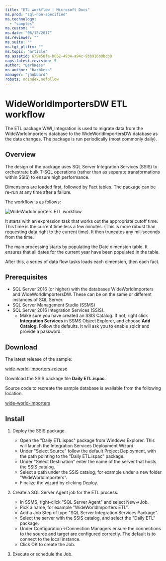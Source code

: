 ```yaml
---
title: "ETL workflow | Microsoft Docs"
ms.prod: "sql-non-specified"
ms.technology:
  - "samples"
ms.custom: ""
ms.date: "06/15/2017"
ms.reviewer: ""
ms.suite: ""
ms.tgt_pltfrm: ""
ms.topic: "article"
ms.assetid: 679e58fe-b062-4934-a94c-9bb916b0bcb0
caps.latest.revision: 5
author: "BarbKess"
ms.author: "barbkess"
manager: "jhubbard"
robots: noindex,nofollow
---
```

# WideWorldImportersDW ETL workflow
The ETL package WWI_Integration is used to migrate data from the WideWorldImporters database to the WideWorldImportersDW database as the data changes. The package is run periodically (most commonly daily).

## Overview

The design of the package uses SQL Server Integration Services (SSIS) to orchestrate bulk T-SQL operations (rather than as separate transformations within SSIS) to ensure high performance.

Dimensions are loaded first, followed by Fact tables. The package can be re-run at any time after a failure.

The workflow is as follows:

 ![WideWorldImporters ETL workflow](../../sample/world-wide-importers/media/wideworldimporters-etl-workflow.png)

It starts with an expression task that works out the appropriate cutoff time. This time is the current time less a few minutes. (This is more robust than requesting data right to the current time). It then truncates any milliseconds from the time.

The main processing starts by populating the Date dimension table. It ensures that all dates for the current year have been populated in the table.

After this, a series of data flow tasks loads each dimension, then each fact.

## Prerequisites

- SQL Server 2016 (or higher) with the databases WideWorldImporters and WideWorldImportersDW. These can be on the same or different instances of SQL Server.
- SQL Server Management Studio (SSMS)
- SQL Server 2016 Integration Services (SSIS).
  - Make sure you have created an SSIS Catalog. If not, right click **Integration Services** in SSMS Object Explorer, and choose **Add Catalog**. Follow the defaults. It will ask you to enable sqlclr and provide a password.


## Download

The latest release of the sample:

[wide-world-importers-release](http://go.microsoft.com/fwlink/?LinkID=800630)

Download the SSIS package file **Daily ETL.ispac**.

Source code to recreate the sample database is available from the following location.

[wide-world-importers](https://github.com/Microsoft/sql-server-samples/tree/master/samples/databases/wide-world-importers/wwi-integration-etl)

## Install

1. Deploy the SSIS package.
   - Open the "Daily ETL.ispac" package from Windows Explorer. This will launch the Integration Services Deployment Wizard.
   - Under "Select Source" follow the default Project Deployment, with the path pointing to the "Daily ETL.ispac" package.
   - Under "Select Destination" enter the name of the server that hosts the SSIS catalog.
   - Select a path under the SSIS catalog, for example under a new folder "WideWorldImporters".
   - Finalize the wizard by clicking Deploy.

2. Create a SQL Server Agent job for the ETL process.
   - In SSMS, right-click "SQL Server Agent" and select New->Job.
   - Pick a name, for example "WideWorldImporters ETL".
   - Add a Job Step of type "SQL Server Integration Services Package".
   - Select the server with the SSIS catalog, and select the "Daily ETL" package.
   - Under Configuration->Connection Managers ensure the connections to the source and target are configured correctly. The default is to connect to the local instance.
   - Click OK to create the Job.

3. Execute or schedule the Job.
